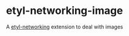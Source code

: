 # etyl-networking-image
A [etyl-networking](https://github.com/Harium/etyl-networking) extension to deal with images

